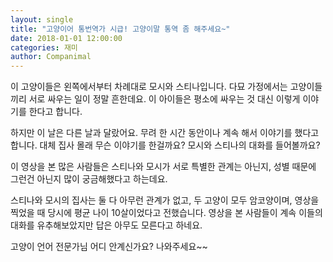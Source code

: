 ```yaml
---
layout: single
title: "고양이어 통번역가 시급! 고양이말 통역 좀 해주세요~"
date: 2018-01-01 12:00:00
categories: 재미
author: Companimal
---
```


이 고양이들은 왼쪽에서부터 차례대로 모시와 스티나입니다. 다묘 가정에서는 고양이들끼리 서로 싸우는 일이 정말 흔한데요. 이 아이들은 평소에 싸우는 것 대신 이렇게 이야기를 한다고 합니다.

하지만 이 날은 다른 날과 달랐어요. 무려 한 시간 동안이나 계속 해서 이야기를 했다고 합니다. 대체 집사 몰래 무슨 이야기를 한걸까요? 모시와 스티나의 대화를 들어볼까요?

이 영상을 본 많은 사람들은 스티나와 모시가 서로 특별한 관계는 아닌지, 성별 때문에 그런건 아닌지 많이 궁금해했다고 하는데요.

스티나와 모시의 집사는 둘 다 아무런 관계가 없고, 두 고양이 모두 암코양이며, 영상을 찍었을 때 당시에 평균 나이 10살이었다고 전했습니다. 영상을 본 사람들이 계속 이들의 대화를 유추해보았지만 답은 아무도 모른다고 하네요.

고양이 언어 전문가님 어디 안계신가요? 나와주세요~~
